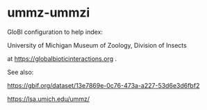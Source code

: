 # ummz-ummzi

GloBI configuration to help index:

University of Michigan Museum of Zoology, Division of Insects

at https://globalbioticinteractions.org .

See also:

https://gbif.org/dataset/13e7869e-0c76-473a-a227-53d6e3d6fbf2

https://lsa.umich.edu/ummz/
